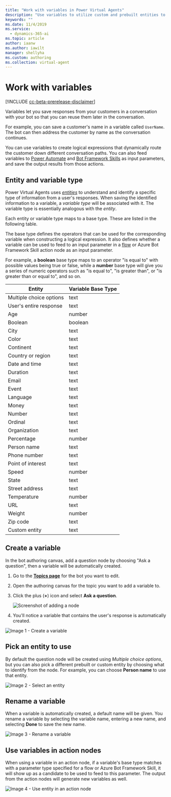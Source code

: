 ```yaml
---
title: "Work with variables in Power Virtual Agents"
description: "Use variables to utilize custom and prebuilt entities to allow for customized conversations in your bot."
keywords: ""
ms.date: 11/4/2019
ms.service:
  - dynamics-365-ai
ms.topic: article
author: iaanw
ms.author: iawilt
manager: shellyha
ms.custom: authoring
ms.collection: virtual-agent
---
```


# Work with variables

[!INCLUDE [cc-beta-prerelease-disclaimer](includes/cc-beta-prerelease-disclaimer.md)]

Variables let you save responses from your customers in a conversation with your bot so that you can reuse them later in the conversation. 

For example, you can save a customer's name in a variable called `UserName`. The bot can then address the customer by name as the conversation continues.

You can use variables to create logical expressions that dynamically route the customer down different conversation paths. You can also feed variables to [Power Automate](how-to-flow.md) and [Bot Framework Skills](/azure/bot-service/bot-builder-skills-overview?view=azure-bot-service-4.0) as input parameters, and save the output results from those actions.  

## Entity and variable type
Power Virtual Agents uses *[entities](advanced-entities-greedy-slot-filling.md)* to understand and identify a specific type of information from a user's responses. When saving the identified information to a variable, a *variable type* will be associated with it. The variable type is essentially analogous with the *entity*. 

Each entity or variable type maps to a base type. These are listed in the following table. 

The base type defines the operators that can be used for the corresponding variable when constructing a logical expression. It also defines whether a variable can be used to feed to an input parameter in a [flow](how-to-flow.md) or Azure Bot Framework Skill action node as an input parameter. 

For example, a **boolean** base type maps to an operator "is equal to" with possible values being true or false, while a **number** base type will give you a series of numeric operators such as "is equal to", "is greater than", or "is greater than or equal to", and so on.

 Entity | Variable Base Type
 ---|---
 Multiple choice options | text
 User's entire response | text
 Age | number
 Boolean | boolean
 City | text
 Color | text
 Continent | text
 Country or region | text
 Date and time | text
 Duration | text
 Email | text
 Event | text
 Language | text
 Money | text
 Number | text
 Ordinal | text
 Organization | text
 Percentage | number
 Person name | text
 Phone number | text
 Point of interest | text
 Speed | number
 State | text
 Street address | text
 Temperature | number
 URL | text
 Weight | number
 Zip code | text
 Custom entity | text

## Create a variable
In the bot authoring canvas, add a question node by choosing "Ask a question", then a variable will be automatically created. 

1. Go to the [**Topics page**](getting-started-create-topics.md) for the bot you want to edit.

1. Open the authoring canvas for the topic you want to add a variable to.

1. Click the plus (**+**) icon and select **Ask a question**. 

   ![Screenshot of adding a node](media/handoff-add-node.png)

1. You'll notice a variable that contains the user's response is automatically created.


<!--from editor: I don't see any reason to include numbers in the following images' alt-text. I recommend removing the numbers. -->


   ![Image 1 - Create a variable](media/Automatically_created_variable_(draft).PNG)

## Pick an entity to use
By default the question node will be created using *Multiple choice options*, but you can also pick a different prebuilt or custom entity by choosing what to identify from the node. For example, you can choose **Person name** to use that entity. 

![Image 2 - Select an entity](media/Pick_an_entity_(draft).PNG)

## Rename a variable
When a variable is automatically created, a default name will be given. You rename a variable by selecting the variable name, entering a new name, and selecting **Done** to save the new name.

![Image 3 - Rename a variable](media/Rename_a_variable_(draft).PNG)

## Use variables in action nodes
When using a variable in an action node, if a variable's base type matches with a parameter type specified for a flow or Azure Bot Framework Skill, it will show up as a candidate to be used to feed to this parameter. The output from the action nodes will generate new variables as well.  

![Image 4 - Use entity in an action node](media/User_a_variable_in_Skills(draft).PNG)


